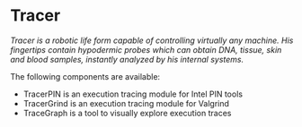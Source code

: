 # Tracer
*Tracer is a robotic life form capable of controlling virtually any machine. His fingertips contain hypodermic probes which can obtain DNA, tissue, skin and blood samples, instantly analyzed by his internal systems.*

The following components are available:

* TracerPIN is an execution tracing module for Intel PIN tools
* TracerGrind is an execution tracing module for Valgrind
* TraceGraph is a tool to visually explore execution traces
